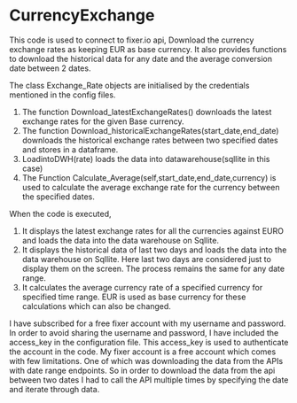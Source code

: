 # CurrencyExchange
This code is used to connect to fixer.io api, Download the currency exchange rates as keeping EUR as base currency. It also provides functions to download the historical data for any date and the average conversion date between 2 dates.

The class Exchange_Rate objects are initialised by the credentials mentioned in the config files.

1. The function Download_latestExchangeRates() downloads the latest exchange rates for the given Base currency.
2. The function Download_historicalExchangeRates(start_date,end_date) downloads the historical exchange rates between two specified dates and stores in a dataframe.
3. LoadintoDWH(rate) loads the data into datawarehouse(sqllite in this case)
4. The Function Calculate_Average(self,start_date,end_date,currency) is used to calculate the average exchange rate for the currency between the specified dates.


When the code is executed, 
1. It displays the latest exchange rates for all the currencies against EURO and loads the data into the data warehouse on Sqllite. 
2. It displays the historical data of last two days and loads the data into the data warehouse on Sqllite. Here last two days are considered just to display them on the screen. The process remains the same for any date range. 
3. It calculates the average currency rate of a specified currency for specified time range. EUR is used as base currency for these calculations which can also be changed. 
 
I have subscribed for a free fixer account with my username and password. In order to avoid sharing the username and password, I have included the access_key in the configuration file. This access_key is used to authenticate the account in the code. My fixer account is a free account which comes with few limitations. One of which was downloading the data from the APIs with date range endpoints. So in order to download the data from the api between two dates I had to call the API multiple times by specifying the date and iterate through data. 
